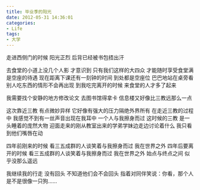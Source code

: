 ```yaml
---
title: 毕业季的阳光 
date: 2012-05-31 14:36:01
categories:
- Life
tags:
- 大学
---
```

走进西侧门的时候
阳光正烈
后背已经被书包捂出汗

<!-- more -->

去食堂的小道上没几个人影
才意识到
只有我们这样的大四众
才能随时享受食堂满是空座的待遇
现在距离下课还有一刻钟的时间
到处都是空座位
巴巴地站在桌旁看别人吃东西的情形不会再出现
到我吃完离开的时候
来食堂的人才多了起来

我需要找个安静的地方修改论文
去图书馆得拿卡
信息楼又好像比三教远那么一点

这次靠近三教 有点微妙异样
它好像有强大的压力隔绝外界所有
在走近三教的过程中 
我感觉不到有一丝声音出现在我耳中 一个人与我擦身而过
这时候的三教 是一头睡着的庞然大物
迎面走来的刚从教室出来的学弟学妹边走边讨论着什么
我只看到他们嘴唇在动

四年前刚来的时候
看三五成群的人谈笑着与我擦身而过
我在世界之外
四年后要离开的时候
看三五成群的人谈笑着与我擦身而过
我在世界之外
始点与终点之间 似乎没那么遥远

我继续我的行走 没有回头
不知道他们会不会回头
指着对同伴笑说：你看，那个人是不是很像一只狗……